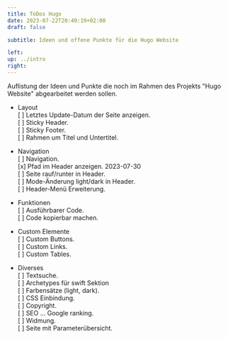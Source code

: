 ```yaml
---
title: ToDos Hugo
date: 2023-07-22T20:49:19+02:00
draft: false

subtitle: Ideen und offene Punkte für die Hugo Website

left: 
up: ../intro
right: 
---
```


Auflistung der Ideen und Punkte die noch im Rahmen des Projekts "Hugo Website" abgearbeitet werden sollen.

* Layout <br>
[ ] Letztes Update-Datum der Seite anzeigen. <br>
[ ] Sticky Header. <br>
[ ] Sticky Footer. <br>
[ ] Rahmen um Titel und Untertitel. <br>

* Navigation <br>
[ ] Navigation. <br>
[x] Pfad im Header anzeigen. <span class="csAnnotation">  2023-07-30 </span> <br>
[ ] Seite rauf/runter in Header. <br>
[ ] Mode-Änderung light/dark in Header. <br>
[ ] Header-Menü Erweiterung. <br>

* Funktionen <br>
[ ] Ausführbarer Code. <br>
[ ] Code kopierbar machen. <br>

* Custom Elemente <br>
[ ] Custom Buttons. <br>
[ ] Custom Links. <br>
[ ] Custom Tables. <br>

* Diverses <br>
[ ] Textsuche. <br>
[ ] Archetypes für swift Sektion<br>
[ ] Farbensätze (light, dark). <br>
[ ] CSS Einbindung. <br>
[ ] Copyright. <br>
[ ] SEO ... Google ranking. <br>
[ ] Widmung. <br>
[ ] Seite mit Parameterübersicht. <br>


<!--
TEMPLATE
* TITLE <br>
[ ] TASK. <br>
&nbsp;&nbsp;&nbsp; COMMENT on task<br>
&nbsp;&nbsp;&nbsp; [ ] SUBTASK <br>
&nbsp;&nbsp;&nbsp;&nbsp;&nbsp;&nbsp;&nbsp; COMMENT on subtask<br>
-->

